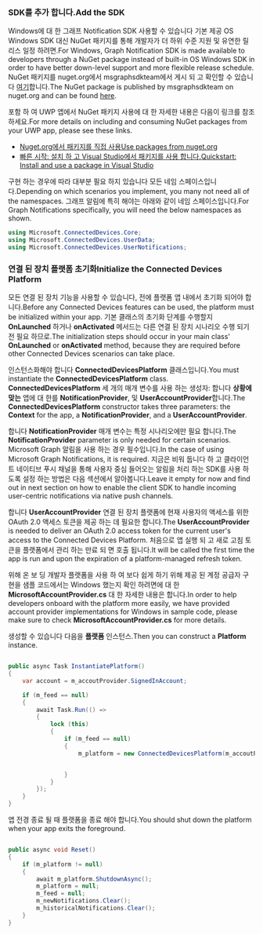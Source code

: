 ### <a name="add-the-sdk"></a><span data-ttu-id="54641-101">SDK를 추가 합니다.</span><span class="sxs-lookup"><span data-stu-id="54641-101">Add the SDK</span></span>

<span data-ttu-id="54641-102">Windows에 대 한 그래프 Notification SDK 사용할 수 있습니다 기본 제공 OS Windows SDK 대신 NuGet 패키지를 통해 개발자가 더 하위 수준 지원 및 유연한 릴리스 일정 하려면.</span><span class="sxs-lookup"><span data-stu-id="54641-102">For Windows, Graph Notification SDK is made available to developers through a NuGet package instead of built-in OS Windows SDK in order to have better down-level support and more flexible release schedule.</span></span> <span data-ttu-id="54641-103">NuGet 패키지를 nuget.org에서 msgraphsdkteam에서 게시 되 고 확인할 수 있습니다 [여기](https://www.nuget.org/profiles/msgraphsdkteam)합니다.</span><span class="sxs-lookup"><span data-stu-id="54641-103">The NuGet package is published by msgraphsdkteam on nuget.org and can be found [here](https://www.nuget.org/profiles/msgraphsdkteam).</span></span> 

<span data-ttu-id="54641-104">포함 하 여 UWP 앱에서 NuGet 패키지 사용에 대 한 자세한 내용은 다음이 링크를 참조 하세요.</span><span class="sxs-lookup"><span data-stu-id="54641-104">For more details on including and consuming NuGet packages from your UWP app, please see these links.</span></span> 
* [<span data-ttu-id="54641-105">Nuget.org에서 패키지를 직접 사용</span><span class="sxs-lookup"><span data-stu-id="54641-105">Use packages from nuget.org</span></span>](https://docs.microsoft.com/en-us/azure/devops/artifacts/nuget/upstream-sources?view=vsts&tabs=new-nav)
* [<span data-ttu-id="54641-106">빠른 시작: 설치 하 고 Visual Studio에서 패키지를 사용 합니다.</span><span class="sxs-lookup"><span data-stu-id="54641-106">Quickstart: Install and use a package in Visual Studio</span></span>](https://docs.microsoft.com/en-us/nuget/quickstart/install-and-use-a-package-in-visual-studio)




<span data-ttu-id="54641-107">구현 하는 경우에 따라 대부분 필요 하지 있습니다 모든 네임 스페이스입니다.</span><span class="sxs-lookup"><span data-stu-id="54641-107">Depending on which scenarios you implement, you many not need all of the namespaces.</span></span> <span data-ttu-id="54641-108">그래프 알림에 특히 해야는 아래와 같이 네임 스페이스입니다.</span><span class="sxs-lookup"><span data-stu-id="54641-108">For Graph Notifications specifically, you will need the below namespaces as shown.</span></span>


```C#
using Microsoft.ConnectedDevices.Core;
using Microsoft.ConnectedDevices.UserData;
using Microsoft.ConnectedDevices.UserNotifications;

```


### <a name="initialize-the-connected-devices-platform"></a><span data-ttu-id="54641-109">연결 된 장치 플랫폼 초기화</span><span class="sxs-lookup"><span data-stu-id="54641-109">Initialize the Connected Devices Platform</span></span>

<span data-ttu-id="54641-110">모든 연결 된 장치 기능을 사용할 수 있습니다, 전에 플랫폼 앱 내에서 초기화 되어야 합니다.</span><span class="sxs-lookup"><span data-stu-id="54641-110">Before any Connected Devices features can be used, the platform must be initialized within your app.</span></span> <span data-ttu-id="54641-111">기본 클래스의 초기화 단계를 수행할지 **OnLaunched** 하거나 **onActivated** 메서드는 다른 연결 된 장치 시나리오 수행 되기 전 필요 하므로.</span><span class="sxs-lookup"><span data-stu-id="54641-111">The initialization steps should occur in your main class' **OnLaunched** or **onActivated** method, because they are required before other Connected Devices scenarios can take place.</span></span> 

<span data-ttu-id="54641-112">인스턴스화해야 합니다 **ConnectedDevicesPlatform** 클래스입니다.</span><span class="sxs-lookup"><span data-stu-id="54641-112">You must instantiate the **ConnectedDevicesPlatform** class.</span></span> <span data-ttu-id="54641-113">**ConnectedDevicesPlatform** 세 개의 매개 변수를 사용 하는 생성자: 합니다 **상황에 맞는** 앱에 대 한를 **NotificationProvider**, 및  **UserAccountProvider**합니다.</span><span class="sxs-lookup"><span data-stu-id="54641-113">The **ConnectedDevicesPlatform** constructor takes three parameters: the **Context** for the app, a **NotificationProvider**, and a **UserAccountProvider**.</span></span>

<span data-ttu-id="54641-114">합니다 **NotificationProvider** 매개 변수는 특정 시나리오에만 필요 합니다.</span><span class="sxs-lookup"><span data-stu-id="54641-114">The **NotificationProvider** parameter is only needed for certain scenarios.</span></span> <span data-ttu-id="54641-115">Microsoft Graph 알림을 사용 하는 경우 필수입니다.</span><span class="sxs-lookup"><span data-stu-id="54641-115">In the case of using Microsoft Graph Notifications, it is required.</span></span> <span data-ttu-id="54641-116">지금은 비워 둡니다 하 고 클라이언트 네이티브 푸시 채널을 통해 사용자 중심 들어오는 알림을 처리 하는 SDK를 사용 하도록 설정 하는 방법은 다음 섹션에서 알아봅니다.</span><span class="sxs-lookup"><span data-stu-id="54641-116">Leave it empty for now and find out in next section on how to enable the client SDK to handle incoming user-centric notifications via native push channels.</span></span>

<span data-ttu-id="54641-117">합니다 **UserAccountProvider** 연결 된 장치 플랫폼에 현재 사용자의 액세스를 위한 OAuth 2.0 액세스 토큰을 제공 하는 데 필요한 합니다.</span><span class="sxs-lookup"><span data-stu-id="54641-117">The **UserAccountProvider** is needed to deliver an OAuth 2.0 access token for the current user's access to the Connected Devices Platform.</span></span> <span data-ttu-id="54641-118">처음으로 앱 실행 되 고 새로 고침 토큰을 플랫폼에서 관리 하는 만료 되 면 호출 됩니다.</span><span class="sxs-lookup"><span data-stu-id="54641-118">It will be called the first time the app is run and upon the expiration of a platform-managed refresh token.</span></span> 

<span data-ttu-id="54641-119">위해 온 보 딩 개발자 플랫폼을 사용 하 여 보다 쉽게 하기 위해 제공 된 계정 공급자 구현을 샘플 코드에서는 Windows 했는지 확인 하려면에 대 한 **MicrosoftAccountProvider.cs** 대 한 자세한 내용은 합니다.</span><span class="sxs-lookup"><span data-stu-id="54641-119">In order to help developers onboard with the platform more easily, we have provided account provider implementations for Windows in sample code, please make sure to check **MicrosoftAccountProvider.cs** for more details.</span></span> 

<span data-ttu-id="54641-120">생성할 수 있습니다 다음을 **플랫폼** 인스턴스.</span><span class="sxs-lookup"><span data-stu-id="54641-120">Then you can construct a **Platform** instance.</span></span> 

```C#

public async Task InstantiatePlatform()
{
    var account = m_accoutProvider.SignedInAccount;

    if (m_feed == null)
    {
        await Task.Run(() =>
        {
            lock (this)
            {
                if (m_feed == null)
                {
                    m_platform = new ConnectedDevicesPlatform(m_accoutProvider, this);


                }
            }
        });
    }
}

```

<span data-ttu-id="54641-121">앱 전경 종료 될 때 플랫폼을 종료 해야 합니다.</span><span class="sxs-lookup"><span data-stu-id="54641-121">You should shut down the platform when your app exits the foreground.</span></span>

```C#

public async void Reset()
{
    if (m_platform != null)
    {
        await m_platform.ShutdownAsync();
        m_platform = null;
        m_feed = null;
        m_newNotifications.Clear();
        m_historicalNotifications.Clear();
    }
}

```
